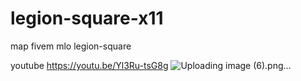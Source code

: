 # legion-square-x11
map fivem mlo legion-square

youtube
https://youtu.be/Yl3Ru-tsG8g
![Uploading image (6).png…]()
